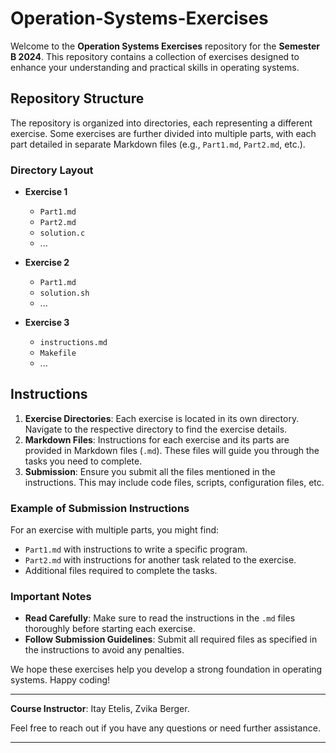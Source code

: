 # Operation-Systems-Exercises

Welcome to the **Operation Systems Exercises** repository for the **Semester B 2024**. This repository contains a collection of exercises designed to enhance your understanding and practical skills in operating systems.

## Repository Structure

The repository is organized into directories, each representing a different exercise. Some exercises are further divided into multiple parts, with each part detailed in separate Markdown files (e.g., `Part1.md`, `Part2.md`, etc.).

### Directory Layout

- **Exercise 1**
  - `Part1.md`
  - `Part2.md`
  - `solution.c`
  - ...

- **Exercise 2**
  - `Part1.md`
  - `solution.sh`
  - ...

- **Exercise 3**
  - `instructions.md`
  - `Makefile`
  - ...

## Instructions

1. **Exercise Directories**: Each exercise is located in its own directory. Navigate to the respective directory to find the exercise details.
2. **Markdown Files**: Instructions for each exercise and its parts are provided in Markdown files (`.md`). These files will guide you through the tasks you need to complete.
3. **Submission**: Ensure you submit all the files mentioned in the instructions. This may include code files, scripts, configuration files, etc.

### Example of Submission Instructions

For an exercise with multiple parts, you might find:

- `Part1.md` with instructions to write a specific program.
- `Part2.md` with instructions for another task related to the exercise.
- Additional files required to complete the tasks.

### Important Notes

- **Read Carefully**: Make sure to read the instructions in the `.md` files thoroughly before starting each exercise.
- **Follow Submission Guidelines**: Submit all required files as specified in the instructions to avoid any penalties.

We hope these exercises help you develop a strong foundation in operating systems. Happy coding!

---
**Course Instructor**: Itay Etelis, Zvika Berger.

Feel free to reach out if you have any questions or need further assistance.

---
